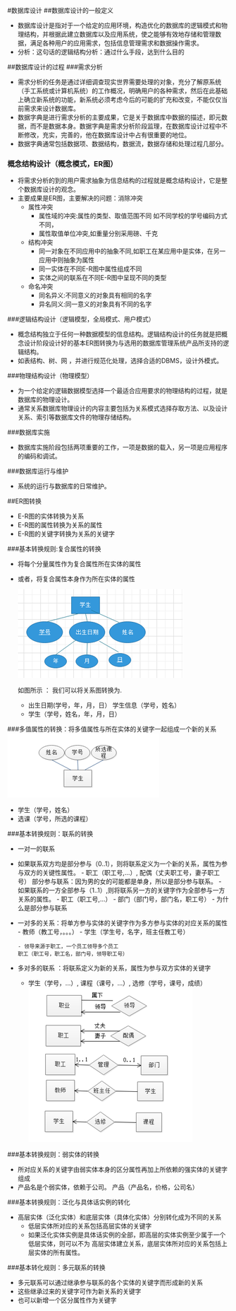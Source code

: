 #数据库设计
##数据库设计的一般定义
- 数据库设计是指对于一个给定的应用环境，构造优化的数据库的逻辑模式和物理结构，并根据此建立数据库以及应用系统，使之能够有效地存储和管理数据，满足各种用户的应用需求，包括信息管理需求和数据操作需求。
- 分析：这句话的逻辑结构分析：通过什么手段，达到什么目的

##数据库设计的过程
###需求分析
   - 需求分析的任务是通过详细调查现实世界需要处理的对象，充分了解原系统（手工系统或计算机系统）的工作概况，明确用户的各种需求，然后在此基础上确立新系统的功能，新系统必须考虑今后的可能的扩充和改变，不能仅仅当前需求来设计数据库。
   - 数据字典是进行需求分析的主要成果，它是关于数据库中数据的描述，即元数据，而不是数据本身。数据字典是需求分析阶段监理，在数据库设计过程中不断修改，充实，完善的，他在数据库设计中占有很重要的地位。
   - 数据字典通常包括数据项、数据结构，数据流，数据存储和处理过程几部分。
   
### 概念结构设计（概念模式，ER图）
   - 将需求分析的到的用户需求抽象为信息结构的过程就是概念结构设计，它是整个数据库设计的观念。
   - 主要成果是ER图，主要解决的问题：消除冲突
     -  属性冲突
          - 属性域的冲突:属性的类型、取值范围不同 如不同学校的学号编码方式不同，
          - 属性取值单位冲突,如重量分别采用磅、千克
     - 结构冲突   
          - 同一对象在不同应用中的抽象不同,如职工在某应用中是实体，在另一应用中则抽象为属性
          - 同一实体在不同E-R图中属性组成不同  
          - 实体之间的联系在不同E-R图中呈现不同的类型
     - 命名冲突   
         - 同名异义:不同意义的对象具有相同的名字 
         - 异名同义:同一意义的对象具有不同的名字

###逻辑结构设计（逻辑模型，全局模式、用户模式）
  - 概念结构独立于任何一种数据模型的信息结构。逻辑结构设计的任务就是把概念设计阶段设计好的基本ER图转换为与选用的数据库管理系统产品所支持的逻辑结构。
  - 如表结构、树、网 ，并进行规范化处理，选择合适的DBMS，设计外模式。
  
###物理结构设计（物理模型）
  - 为一个给定的逻辑数据模型选择一个最适合应用要求的物理结构的过程，就是数据库的物理设计。
  - 通常关系数据库物理设计的内容主要包括为关系模式选择存取方法、以及设计关系、索引等数据库文件的物理存储结构。
 
###数据库实施
  - 数据库实施阶段包括两项重要的工作，一项是数据的载入，另一项是应用程序的编码和调试。
 
###数据库运行与维护
  - 系统的运行与数据库的日常维护。

##ER图转换
   - E-R图的实体转换为关系
   - E-R图的属性转换为关系的属性
   - E-R图的关键字转换为关系的关键字  
   
###基本转换规则:复合属性的转换
 - 将每个分量属性作为复合属性所在实体的属性 
 - 或者，将复合属性本身作为所在实体的属性
   
   ![av](./image/4.png)
   
    如图所示 ： 我们可以将关系图转换为. 
     
    -  出生日期(学号，年，月，日） 学生信息（学号，姓名）
    - 学生（学号，姓名，年，月，日）
   
###多值属性的转换：将多值属性与所在实体的关键字一起组成一个新的关系
   ![av](./image/5.png)
   
   - 学生（学号，姓名）
   - 选课（学号，所选的课程）
   
###基本转换规则：联系的转换
 -  一对一的联系
   -  如果联系双方均是部分参与（0..1），则将联系定义为一个新的关系，属性为参与双方的关键性属性。
     - 职工（职工号,...）, 配偶（丈夫职工号，妻子职工号）
  部分参与联系：因为男的女的可能都是单身，所以是部分参与联系。
     -  如果联系的一方全部参与（1..1）,则将联系另一方的关键字作为全部参与一方关系的属性。
     - 职工（职工号,...）
     - 部门（部门号，部门名，职工号）
     - 为什么是部分参与联系
 - 一对多的关系：将单方参与实体的关键字作为多方参与实体的对应关系的属性
       -  教师（教工号，。。。）
       - 学生（学生号，名字，班主任教工号）
       
       - 领导来源于职工，一个员工领导多个员工
       职工（职工号，职工名，部门号，领导职工号）
 - 多对多的联系 ：将联系定义为新的关系，属性为参与双方实体的关键字
   - 学生（学号，...）, 课程（课号，...）, 选修（学号，课号，成绩）
   ![av](./image/6.png)
   
###基本转换规则：弱实体的转换
- 所对应关系的关键字由弱实体本身的区分属性再加上所依赖的强实体的关键字组成
- 产品名是个弱实体，依赖于公司。 产品（产品名，价格，公司名）  

###基本转换规则：泛化与具体话实例的转化
- 高层实体（泛化实体）和底层实体（具体化实体）分别转化成为不同的关系
   - 低层实体所对应的关系包括高层实体的关键字 
   - 如果泛化实体实例是具体话实例的全部，即高层的实体实例至少属于一个低层实体，则可以不为
    高层实体建立关系，底层实体所对应的关系包括上层实体的所有属性。

###基本转化规则：多元联系的转换
  - 多元联系可以通过继承参与联系的各个实体的关键字而形成新的关系  
  - 这些继承过来的关键字可作为新关系的关键字  
  - 也可以新增一个区分属性作为关键字
